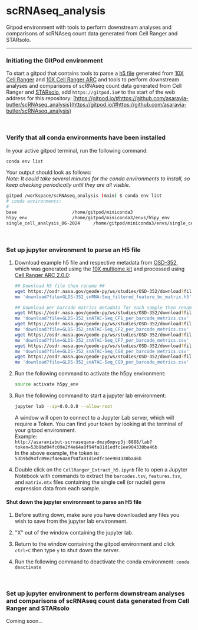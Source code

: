 # scRNAseq_analysis
Gitpod environment with tools to perform downstream analyses and comparisons of scRNAseq count data generated from Cell Ranger and STARsolo.

---

### Initiating the GitPod environment

To start a gitpod that contains tools to parse a [h5 file](https://www.10xgenomics.com/support/software/cell-ranger/latest/analysis/outputs/cr-outputs-h5-matrices) generated from [10X Cell Ranger](https://www.10xgenomics.com/support/software/cell-ranger/latest) and [10X Cell Ranger ARC](https://www.10xgenomics.com/support/software/cell-ranger-arc/latest) and tools to perform downstream analyses and comparisons of scRNAseq count data generated from Cell Ranger and [STARsolo](https://github.com/alexdobin/STAR/blob/master/docs/STARsolo.md), add `https://gitpod.io#` to the start of the web address for this repository:
[https://gitpod.io/#https://github.com/asaravia-butler/scRNAseq_analysis](https://gitpod.io/#https://github.com/asaravia-butler/scRNAseq_analysis)

<br>

### Verify that all conda environments have been installed

In your active gitpod terminal, run the following command:

```bash
conda env list
```

Your output should look as follows:  
*Note: It could take several minutes for the conda environments to install, so keep checking periodically until they are all visible.*

```bash
gitpod /workspace/scRNAseq_analysis (main) $ conda env list
# conda environments:
#
base                     /home/gitpod/miniconda3
h5py_env                 /home/gitpod/miniconda3/envs/h5py_env
single_cell_analysis_06-2024     /home/gitpod/miniconda3/envs/single_cell_analysis_06-2024
```

<br>

### Set up jupyter environment to parse an H5 file

1. Download example h5 file and respective metadata from [OSD-352](https://osdr.nasa.gov/bio/repo/data/studies/OSD-352), which was generated using the [10X multiome kit](https://www.10xgenomics.com/products/single-cell-multiome-atac-plus-gene-expression) and processed using [Cell Ranger ARC 2.0.0](https://www.10xgenomics.com/support/software/cell-ranger-arc/latest):

    ```bash
    ## Download h5 file then rename ##
    wget https://osdr.nasa.gov/geode-py/ws/studies/OSD-352/download?file=GLDS-352_snRNA-Seq_filtered_feature_bc_matrix.h5&version=1
    mv 'download?file=GLDS-352_snRNA-Seq_filtered_feature_bc_matrix.h5' GLDS-352_snRNA-Seq_filtered_feature_bc_matrix.h5

    ## Download per barcode matrics metadata for each sample then rename ##
    wget https://osdr.nasa.gov/geode-py/ws/studies/OSD-352/download?file=GLDS-352_snATAC-Seq_CF1_per_barcode_metrics.csv&version=1
    mv 'download?file=GLDS-352_snATAC-Seq_CF1_per_barcode_metrics.csv' CF1_per_barcode_metrics.csv
    wget https://osdr.nasa.gov/geode-py/ws/studies/OSD-352/download?file=GLDS-352_snATAC-Seq_CF2_per_barcode_metrics.csv&version=1
    mv 'download?file=GLDS-352_snATAC-Seq_CF2_per_barcode_metrics.csv' CF2_per_barcode_metrics.csv
    wget https://osdr.nasa.gov/geode-py/ws/studies/OSD-352/download?file=GLDS-352_snATAC-Seq_CF7_per_barcode_metrics.csv&version=1
    mv 'download?file=GLDS-352_snATAC-Seq_CF7_per_barcode_metrics.csv' CF7_per_barcode_metrics.csv
    wget https://osdr.nasa.gov/geode-py/ws/studies/OSD-352/download?file=GLDS-352_snATAC-Seq_CG8_per_barcode_metrics.csv&version=1
    mv 'download?file=GLDS-352_snATAC-Seq_CG8_per_barcode_metrics.csv' CG8_per_barcode_metrics.csv
    wget https://osdr.nasa.gov/geode-py/ws/studies/OSD-352/download?file=GLDS-352_snATAC-Seq_CG9_per_barcode_metrics.csv&version=1
    mv 'download?file=GLDS-352_snATAC-Seq_CG9_per_barcode_metrics.csv' CG9_per_barcode_metrics.csv
    ```

2. Run the following command to activate the h5py environment:
    ```bash
    source activate h5py_env
    ```

4. Run the following command to start a jupyter lab environment:
    ```bash
    jupyter lab --ip=0.0.0.0 --allow-root
    ```

    A window will open to connect to a Jupyter Lab server, which will require a Token.
    You can find your token by looking at the terminal of your gitpod environment.  
    Example:  
    `http://asaraviabut-scrnaseqana-dmzy6mpvp3j:8888/lab?token=53b9bd94fc09e2f4e64a8f94fa81d1edfc1ee904330ba46b`  
    In the above example, the token is: `53b9bd94fc09e2f4e64a8f94fa81d1edfc1ee904330ba46b`

6. Double click on the `CellRanger_Extract_h5.ipynb` file to open a Jupyter Notebook with commands to extract the `barcodes.tsv`, `features.tsv`, and `matrix.mtx` files containing the single cell (or nuclei) gene expression data from each sample.  


#### Shut down the jupyter environment to parse an H5 file

1. Before sutting down, make sure you have downloaded any files you wish to save from the jupyter lab environment.
  
2. "X" out of the window containing the jupyter lab.

3. Return to the window containing the gitpod environment and click `ctrl+C` then type `y` to shut down the server.

4. Run the following command to deactivate the conda environment: `conda deactivate`

<br>

### Set up jupyter environment to perform downstream analyses and comparisons of scRNAseq count data generated from Cell Ranger and STARsolo

Coming soon...

